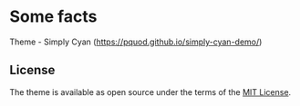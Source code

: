 # Some facts

Theme - Simply Cyan (https://pquod.github.io/simply-cyan-demo/)

## License

The theme is available as open source under the terms of the [MIT License](https://opensource.org/licenses/MIT).
